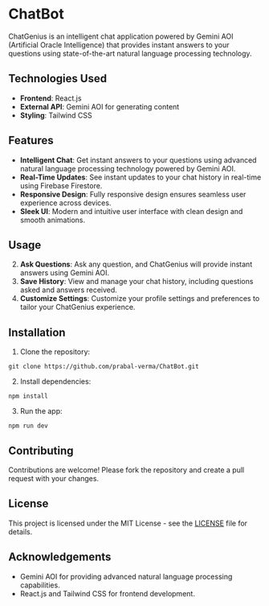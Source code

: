 # ChatBot

ChatGenius is an intelligent chat application powered by Gemini AOI (Artificial Oracle Intelligence) that provides instant answers to your questions using state-of-the-art natural language processing technology.

## Technologies Used

- **Frontend**: React.js
- **External API**: Gemini AOI for generating content
- **Styling**: Tailwind CSS

## Features

- **Intelligent Chat**: Get instant answers to your questions using advanced natural language processing technology powered by Gemini AOI.
- **Real-Time Updates**: See instant updates to your chat history in real-time using Firebase Firestore.
- **Responsive Design**: Fully responsive design ensures seamless user experience across devices.
- **Sleek UI**: Modern and intuitive user interface with clean design and smooth animations.

## Usage

2. **Ask Questions**: Ask any question, and ChatGenius will provide instant answers using Gemini AOI.
3. **Save History**: View and manage your chat history, including questions asked and answers received.
4. **Customize Settings**: Customize your profile settings and preferences to tailor your ChatGenius experience.

## Installation

1. Clone the repository:


```
git clone https://github.com/prabal-verma/ChatBot.git
```

2. Install dependencies:

```
npm install
```

3. Run the app:

```
npm run dev
```

## Contributing

Contributions are welcome! Please fork the repository and create a pull request with your changes.

## License

This project is licensed under the MIT License - see the [LICENSE](LICENSE) file for details.

## Acknowledgements

- Gemini AOI for providing advanced natural language processing capabilities.
- React.js and Tailwind CSS for frontend development.
